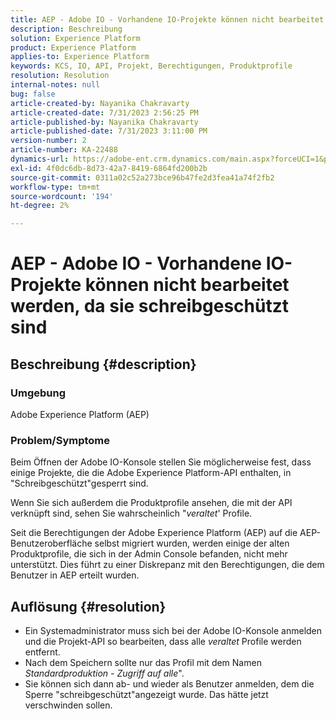 ```yaml
---
title: AEP - Adobe IO - Vorhandene IO-Projekte können nicht bearbeitet werden, da sie schreibgeschützt sind
description: Beschreibung
solution: Experience Platform
product: Experience Platform
applies-to: Experience Platform
keywords: KCS, IO, API, Projekt, Berechtigungen, Produktprofile
resolution: Resolution
internal-notes: null
bug: false
article-created-by: Nayanika Chakravarty
article-created-date: 7/31/2023 2:56:25 PM
article-published-by: Nayanika Chakravarty
article-published-date: 7/31/2023 3:11:00 PM
version-number: 2
article-number: KA-22488
dynamics-url: https://adobe-ent.crm.dynamics.com/main.aspx?forceUCI=1&pagetype=entityrecord&etn=knowledgearticle&id=660dce67-b22f-ee11-bdf3-6045bd006149
exl-id: 4f0dc6db-8d73-42a7-8419-6864fd200b2b
source-git-commit: 0311a02c52a273bce96b47fe2d3fea41a74f2fb2
workflow-type: tm+mt
source-wordcount: '194'
ht-degree: 2%

---
```


# AEP - Adobe IO - Vorhandene IO-Projekte können nicht bearbeitet werden, da sie schreibgeschützt sind

## Beschreibung {#description}


### Umgebung

Adobe Experience Platform (AEP)

### Problem/Symptome

Beim Öffnen der Adobe IO-Konsole stellen Sie möglicherweise fest, dass einige Projekte, die die Adobe Experience Platform-API enthalten, in &quot;Schreibgeschützt&quot;gesperrt sind.

Wenn Sie sich außerdem die Produktprofile ansehen, die mit der API verknüpft sind, sehen Sie wahrscheinlich &quot;*veraltet*&#39; Profile.

Seit die Berechtigungen der Adobe Experience Platform (AEP) auf die AEP-Benutzeroberfläche selbst migriert wurden, werden einige der alten Produktprofile, die sich in der Admin Console befanden, nicht mehr unterstützt. Dies führt zu einer Diskrepanz mit den Berechtigungen, die dem Benutzer in AEP erteilt wurden.


## Auflösung {#resolution}


- Ein Systemadministrator muss sich bei der Adobe IO-Konsole anmelden und die Projekt-API so bearbeiten, dass alle *veraltet* Profile werden entfernt.
- Nach dem Speichern sollte nur das Profil mit dem Namen *Standardproduktion - Zugriff auf alle*&quot;.
- Sie können sich dann ab- und wieder als Benutzer anmelden, dem die Sperre &quot;schreibgeschützt&quot;angezeigt wurde. Das hätte jetzt verschwinden sollen.
